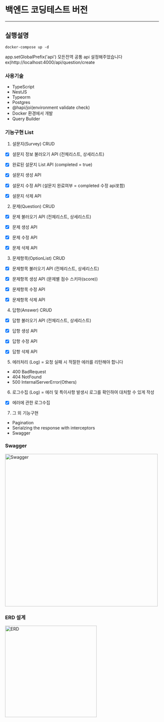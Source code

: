 # 백엔드 코딩테스트 버전
<hr>

## 실행설명
```
docker-compose up -d
```
app.setGlobalPrefix('api') 모든전역 공통 api 설정해주었습니다
ex)http://localhost:4000/api/question/create
### 사용기술
- TypeScript
- NestJS
- Typeorm
- Postgres
- @hapi/joi(environment validate check)
- Docker 환경에서 개발
- Query Builder

### 기능구현 List

1. 설문지(Survey) CRUD
- [X] 설문지 정보 불러오기 API (전체리스트, 상세리스트)
- [X] 완료된 설문지 List API (completed = true)
- [X] 설문지 생성 API
- [X] 설문지 수정 API (설문지 완료여부 = completed 수정 api포함)
- [X] 설문지 삭제 API



2. 문제(Question) CRUD
- [X] 문제 불러오기 API (전체리스트, 상세리스트)
- [X] 문제 생성 API
- [X] 문제 수정 API 
- [X] 문제 삭제 API


3. 문제항목(OptionList) CRUD
- [X] 문제항목 불러오기 API (전체리스트, 상세리스트)
- [X] 문제항목 생성 API (문제별 점수 스키마(score))
- [X] 문제항목 수정 API 
- [X] 문제항목 삭제 API


4. 답항(Answer) CRUD
- [X] 답항 불러오기 API (전체리스트, 상세리스트)
- [X] 답항 생성 API
- [X] 답항 수정 API
- [X] 답항 삭제 API



5. 에러처리 (Log) = 요청 실패 시 적절한 에러를 리턴해야 합니다
- 400 BadRequest
- 404 NotFound
- 500 InternalServerError(Others)

6. 로그수집 (Log) = 에러 및 특이사항 발생시 로그를 확인하여 대처할 수 있게 작성
- [X] 에러에 관한 로그수집  


7. 그 외 기능구현
- Pagination
- Serialzing the response with interceptors
- Swagger 

### Swagger
   <a href="2Fcb5afc2FUntitled.png?table=block&id=8d4a7b1c-9589-492c-8b00-e98c5907931c&spaceId=100b5a0e-959d-48b7-b9b7-a3b0472740e6&width=2000&userId=52657ad4-9c58-4d0e-aaf5-7723cf2ac8e9&cache=v2"><img src="https://file.notion.so/f/f/100b5a0e-959d-48b7-b9b7-a3b0472740e6/fa97c35f-0bea-451d-8c6c-ab27e057ecc7/Untitled.png?id=6eb9e7d6-73f0-4016-87f4-43f7eb9fea5a&table=block&spaceId=100b5a0e-959d-48b7-b9b7-a3b0472740e6&expirationTimestamp=1700467200000&signature=8Sise_hXYKz_n1VJKoewV7OD-UfCeVqoRoVDTsgwWIg&downloadName=Untitled.png" width="500" alt="Swagger" /></a>


### ERD 설계
  <a href="2Fcb5afc2FUntitled.png?table=block&id=8d4a7b1c-9589-492c-8b00-e98c5907931c&spaceId=100b5a0e-959d-48b7-b9b7-a3b0472740e6&width=2000&userId=52657ad4-9c58-4d0e-aaf5-7723cf2ac8e9&cache=v2"><img src="https://file.notion.so/f/f/100b5a0e-959d-48b7-b9b7-a3b0472740e6/7764656a-0549-43a5-bab7-9d9171dc4db5/Untitled.png?id=722e77bc-d489-4097-ad45-6a8dc644c609&table=block&spaceId=100b5a0e-959d-48b7-b9b7-a3b0472740e6&expirationTimestamp=1700467200000&signature=nDtzjM5aIc6IyIMsLIDZVgCCH7LHGMIfGESLHR06ppU&downloadName=Untitled.png" width="300" alt="ERD" /></a>







